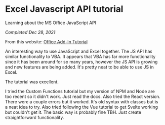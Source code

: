 # Excel Javascript API tutorial

Learning about the MS Office JavaScript API

_Completed Dec 28, 2021_

From this website: [Office Add-In Tutorial](https://docs.microsoft.com/en-us/office/dev/add-ins/excel/)

An interesting way to use JavaScript and Excel together. The JS API has similar functionality to VBA. It appears that VBA has far more functionality since it has been around for so many years, however the JS API is growing and new features are being added. It's pretty neat to be able to use JS in Excel.

The tutorial was excellent.

I tried the Custom Functions tutorial but my version of NPM and Node are too recent so it didn't work. Just read the docs.
Also tried the React version. There were a couple errors but it worked. It's old syntax with classes but is a neat idea to try.
Also tried following the Vue tutorial to get Svelte working but couldn't get it.
The basic way is probably fine TBH. Just create straightforward functionality.
